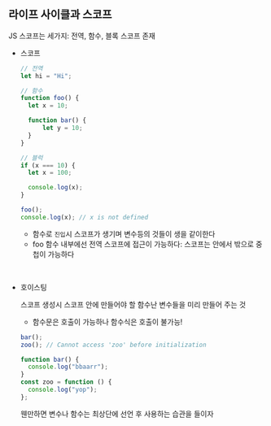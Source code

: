 ## 라이프 사이클과 스코프

JS 스코프는 세가지: 전역, 함수, 블록 스코프 존재

- 스코프

  ```ts
  // 전역
  let hi = "Hi";

  // 함수
  function foo() {
  	let x = 10;

  	function bar() {
  		let y = 10;
  	}
  }

  // 블럭
  if (x === 10) {
  	let x = 100;

  	console.log(x);
  }

  foo();
  console.log(x); // x is not defined
  ```

  - 함수로 `진입`시 스코프가 생기며 변수등의 것들이 생을 같이한다
  - foo 함수 내부에선 전역 스코프에 접근이 가능하다: 스코프는 안에서 밖으로 중첩이 가능하다

<br>

- 호이스팅

  스코프 생성시 스코프 안에 만들어야 할 함수난 변수들을 미리 만들어 주는 것

  - 함수문은 호출이 가능하나 함수식은 호출이 불가능!

  ```ts
  bar();
  zoo(); // Cannot access 'zoo' before initialization

  function bar() {
  	console.log("bbaarr");
  }
  const zoo = function () {
  	console.log("yop");
  };
  ```

  웬만하면 변수나 함수는 최상단에 선언 후 사용하는 습관을 들이자
